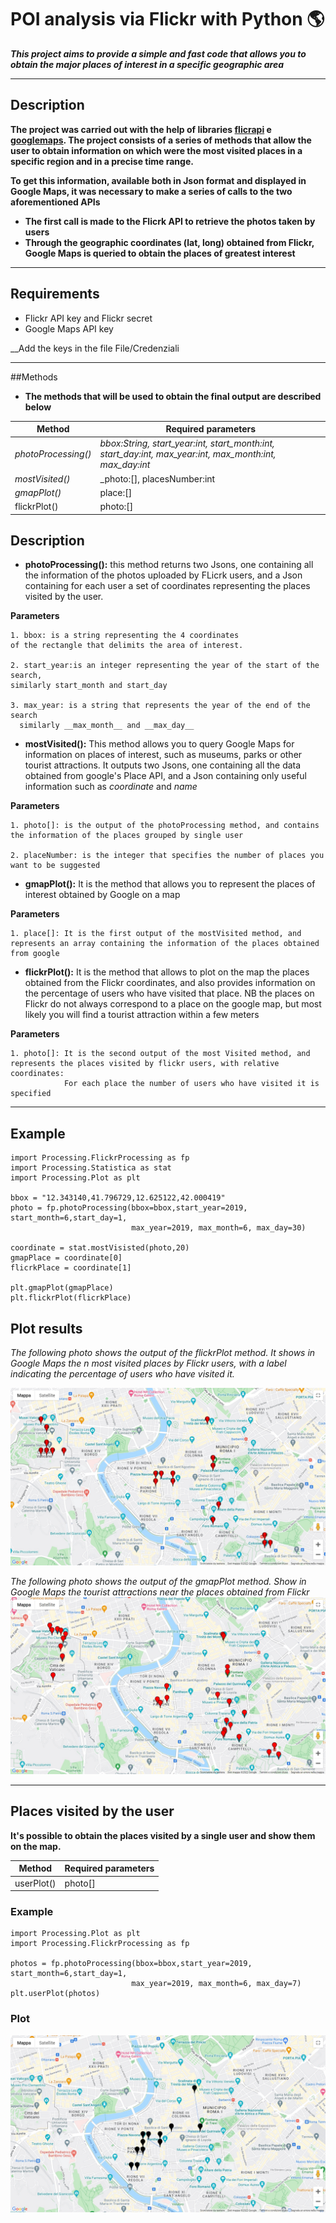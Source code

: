 
# POI analysis via Flickr with Python :earth_americas:
___This project aims to provide a simple and fast code that allows you to obtain the major places of interest in a specific geographic area___
___
## Description
__The project was carried out with the help of libraries 
[flicrapi](https://pypi.org/project/flickrapi/) e [googlemaps](https://developers.google.com/maps/documentation/places/web-service/overview).
The project consists of a series of methods that allow the user to obtain information on which were the most visited places in a specific region and in a precise time range.__

__To get this information, available both in Json format
and displayed in Google Maps, it was necessary to make a series of calls to the two aforementioned APIs__
* __The first call is made to the Flicrk API to retrieve the photos taken by users__
* __Through the geographic coordinates (lat, long) obtained from Flickr, Google Maps is queried to obtain the places
  of greatest interest__
  
___

## Requirements

* Flickr API key and Flickr secret
* Google Maps API key

__Add the keys in the file  File/Credenziali


---

##Methods
* __The methods that will be used to obtain the final output are described below__

|__Method__|__Required parameters__|
|---|---|
|_photoProcessing()_|_bbox:String, start_year:int, start_month:int, start_day:int, max_year:int, max_month:int, max_day:int_|
|_mostVisited()_|_photo:[], placesNumber:int|
|_gmapPlot()_|place:[]|
|flickrPlot()|photo:[]|

## Description

* __photoProcessing():__ 
this method returns two Jsons, one containing all the 
  information of the photos uploaded by FLicrk users,
  and a Json containing for each user a set of coordinates
  representing the places visited by the user.
  
__Parameters__  

    1. bbox: is a string representing the 4 coordinates
    of the rectangle that delimits the area of interest.
   
    2. start_year:is an integer representing the year of the start of the search,
    similarly start_month and start_day

    3. max_year: is a string that represents the year of the end of the search
      similarly __max_month__ and __max_day__
   
* __mostVisited():__ This method allows you to query Google Maps for information on places
of interest, such as museums, parks or other tourist attractions.
  It outputs two Jsons, one containing all the data obtained from google's Place API, and a
  Json containing only useful information such as _coordinate_ and _name_

__Parameters__
  
    1. photo[]: is the output of the photoProcessing method, and contains the information of the places grouped by single user

    2. placeNumber: is the integer that specifies the number of places you want to be suggested

* __gmapPlot():__ It is the method that allows you to represent the places of interest obtained by Google on a map

__Parameters__  
        
    1. place[]: It is the first output of the mostVisited method, and represents an array containing the information of the places obtained from google

* __flickrPlot():__ 
It is the method that allows to plot on the map the places obtained from the Flickr coordinates, and also provides information
on the percentage of users who have visited that place. NB the places on Flickr do not always correspond to a place on the google map,
 but most likely you will find a tourist attraction within a few meters
  
__Parameters__  

    1. photo[]: It is the second output of the most Visited method, and represents the places visited by flickr users, with relative coordinates:
                For each place the number of users who have visited it is specified

----
## Example

```
import Processing.FlickrProcessing as fp
import Processing.Statistica as stat
import Processing.Plot as plt

bbox = "12.343140,41.796729,12.625122,42.000419"
photo = fp.photoProcessing(bbox=bbox,start_year=2019, start_month=6,start_day=1,
                           max_year=2019, max_month=6, max_day=30)
                           
coordinate = stat.mostVisisted(photo,20)
gmapPlace = coordinate[0]
flicrkPlace = coordinate[1]

plt.gmapPlot(gmapPlace)
plt.flickrPlot(flicrkPlace)
```

## Plot results 

_The following photo shows the output of the flickrPlot method.
It shows in Google Maps the n most visited places by Flickr users, 
with a label indicating the percentage of users who have visited it._

![FlickrPlot](img/FlickrPlot1.jpg)

_The following photo shows the output of the gmapPlot method.
Show in Google Maps the tourist attractions near the places obtained from Flickr_
![GmapPlot](img/GmapPlot.jpg)

---

## Places visited by the user

__It's possible to obtain the places visited by a single user and show them on the map.__

|__Method__|__Required parameters__|
|---|---|
|userPlot()|photo[]|

### Example

```
import Processing.Plot as plt
import Processing.FlickrProcessing as fp

photos = fp.photoProcessing(bbox=bbox,start_year=2019, start_month=6,start_day=1,
                           max_year=2019, max_month=6, max_day=7)
plt.userPlot(photos)
```

### Plot

![userPlot](img/UserPlot1.jpg)



